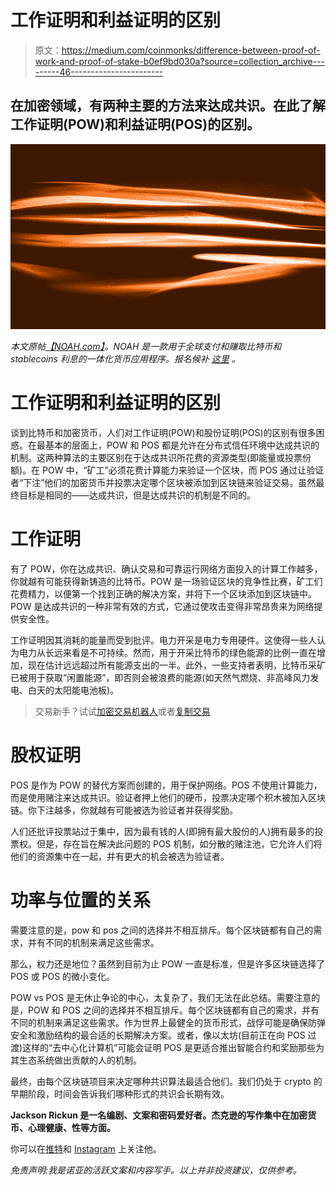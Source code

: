 # 工作证明和利益证明的区别

> 原文：<https://medium.com/coinmonks/difference-between-proof-of-work-and-proof-of-stake-b0ef9bd030a?source=collection_archive---------46----------------------->

## 在加密领域，有两种主要的方法来达成共识。在此了解工作证明(POW)和利益证明(POS)的区别。

![](img/cc5ab8aaf0b76cc7facccc92a2c8115f.png)

*本文原帖*[*【NOAH.com】*](http://noah.com/)*。NOAH 是一款用于全球支付和赚取比特币和 stablecoins 利息的一体化货币应用程序。报名候补* [*这里*](https://mandrillapp.com/track/click/30895797/noah.com?p=eyJzIjoianNhRFBvdkV6c3BFY2JCTjZtcHcxSjlYN3dVIiwidiI6MSwicCI6IntcInVcIjozMDg5NTc5NyxcInZcIjoxLFwidXJsXCI6XCJodHRwczpcXFwvXFxcL25vYWguY29tXFxcLz9yZWZlcnJhbD00Y3pia2Z2JnJlZlNvdXJjZT1jb3B5XCIsXCJpZFwiOlwiYmM2OTFmYmVhMGVhNGRiOWIyMzc1Y2JlMzI4OGI0ZmJcIixcInVybF9pZHNcIjpbXCI0ZTUwMzQwOTI2NTBkMDBlZWIxM2Q1NzM1NWNjNTg4YTExYTgwOGEzXCJdfSJ9) *。*

# **工作证明和利益证明的区别**

谈到比特币和加密货币，人们对工作证明(POW)和股份证明(POS)的区别有很多困惑。在最基本的层面上，POW 和 POS 都是允许在分布式信任环境中达成共识的机制。这两种算法的主要区别在于达成共识所花费的资源类型(即能量或投票份额)。在 POW 中，“矿工”必须花费计算能力来验证一个区块，而 POS 通过让验证者“下注”他们的加密货币并投票决定哪个区块被添加到区块链来验证交易。虽然最终目标是相同的——达成共识，但是达成共识的机制是不同的。

# **工作证明**

有了 POW，你在达成共识、确认交易和可靠运行网络方面投入的计算工作越多，你就越有可能获得新铸造的比特币。POW 是一场验证区块的竞争性比赛，矿工们花费精力，以便第一个找到正确的解决方案，并将下一个区块添加到区块链中。POW 是达成共识的一种非常有效的方式，它通过使攻击变得非常昂贵来为网络提供安全性。

工作证明因其消耗的能量而受到批评。电力开采是电力专用硬件。这使得一些人认为电力从长远来看是不可持续。然而，用于开采比特币的绿色能源的比例一直在增加，现在估计远远超过所有能源支出的一半。此外，一些支持者表明，比特币采矿已被用于获取“闲置能源”，即否则会被浪费的能源(如天然气燃烧、非高峰风力发电、白天的太阳能电池板)。

> 交易新手？试试[加密交易机器人](/coinmonks/crypto-trading-bot-c2ffce8acb2a)或者[复制交易](/coinmonks/top-10-crypto-copy-trading-platforms-for-beginners-d0c37c7d698c)

# **股权证明**

POS 是作为 POW 的替代方案而创建的，用于保护网络。POS 不使用计算能力，而是使用赌注来达成共识。验证者押上他们的硬币，投票决定哪个积木被加入区块链。你下注越多，你就越有可能被选为验证者并获得奖励。

人们还批评投票站过于集中，因为最有钱的人(即拥有最大股份的人)拥有最多的投票权。但是，存在旨在解决此问题的 POS 机制，如分散的赌注池，它允许人们将他们的资源集中在一起，并有更大的机会被选为验证者。

# **功率与位置的关系**

需要注意的是，pow 和 pos 之间的选择并不相互排斥。每个区块链都有自己的需求，并有不同的机制来满足这些需求。

那么，权力还是地位？虽然到目前为止 POW 一直是标准，但是许多区块链选择了 POS 或 POS 的微小变化。

POW vs POS 是无休止争论的中心，太复杂了，我们无法在此总结。需要注意的是，POW 和 POS 之间的选择并不相互排斥。每个区块链都有自己的需求，并有不同的机制来满足这些需求。作为世界上最健全的货币形式，战俘可能是确保防弹安全和激励结构的最合适的长期解决方案。或者，像以太坊(目前正在向 POS 过渡)这样的“去中心化计算机”可能会证明 POS 是更适合推出智能合约和奖励那些为其生态系统做出贡献的人的机制。

最终，由每个区块链项目来决定哪种共识算法最适合他们。我们仍处于 crypto 的早期阶段，时间会告诉我们哪种形式的共识会长期有效。

**Jackson Rickun 是一名编剧、文案和密码爱好者。杰克逊的写作集中在加密货币、心理健康、性等方面。**

你可以在[推特](http://twitter.com/jacksonrickun)和 [Instagram](https://www.instagram.com/jacksonrickun/) 上关注他。

*免责声明:我是诺亚的活跃文案和内容写手。以上并非投资建议，仅供参考。*